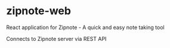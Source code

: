 # zipnote-web

React application for Zipnote - A quick and easy note taking tool

Connects to Zipnote server via REST API
